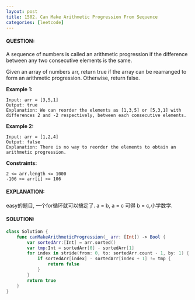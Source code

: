 ```yaml
---
layout: post
title: 1502. Can Make Arithmetic Progression From Sequence
categories: [leetcode]
---
```

#### QUESTION:
A sequence of numbers is called an arithmetic progression if the difference between any two consecutive elements is the same.

Given an array of numbers arr, return true if the array can be rearranged to form an arithmetic progression. Otherwise, return false.

 

__Example 1:__
```
Input: arr = [3,5,1]
Output: true
Explanation: We can reorder the elements as [1,3,5] or [5,3,1] with differences 2 and -2 respectively, between each consecutive elements.
```
__Example 2:__
```
Input: arr = [1,2,4]
Output: false
Explanation: There is no way to reorder the elements to obtain an arithmetic progression.
```
 

__Constraints:__
```
2 <= arr.length <= 1000
-106 <= arr[i] <= 106
```
#### EXPLANATION:

easy的题目, 一个for循环就可以搞定了. a = b, a = c 可得 b = c,小学数学. 

#### SOLUTION:
```swift
class Solution {
    func canMakeArithmeticProgression(_ arr: [Int]) -> Bool {
        var sortedArr:[Int] = arr.sorted()
        var tmp:Int = sortedArr[0] - sortedArr[1]
        for index in stride(from: 0, to: sortedArr.count - 1, by: 1) {
            if sortedArr[index] - sortedArr[index + 1] != tmp {
                return false
            }
        }
        return true
    }
}
```
